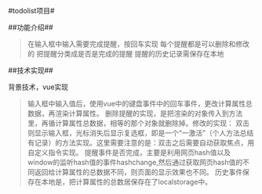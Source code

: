 #todolist项目#

##功能介绍##

> 在输入框中输入需要完成提醒，按回车实现
> 每个提醒都是可以删除和修改的
> 把提醒分类成是否是完成的提醒
> 提醒的历史记录需保存在本地

##技术实现##


背景技术，vue实现

>输入框中输入值后，使用vue中的键盘事件中的回车事件，更改计算属性总数据，再渲染计算属性。
>删除提醒的实现，是把渲染的对象传入到方法里，再循计算属性总数据，相等的那个对象就删除掉。修改的实现：
双击则显示输入框，光标消失后显示复选框，即是一个“一激活”（个人方法总结有记录）的方法实现。这里需要注意的是：双击之后需要自动获取焦点，用自定义指令实现。
>提醒事件是否完成，主要是利用网页hash值以及window的监听hash值的事件hashchange,然后通过获取网页hash值的不同返回给计算属性的总数据不同，则页面的显示效果也不同。
>历史事件保存在本地是，把计算属性的总数居保存在了localstorage中。


